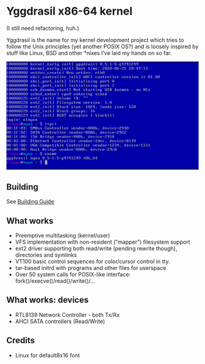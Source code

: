 Yggdrasil x86-64 kernel
======================================

(I still need refactoring, huh.)

Yggdrasil is the name for my kernel development project which
tries to follow the Unix principles (yet another POSIX
OS?) and is loosely inspired by stuff like Linux,
BSD and other *nixes I've laid my hands on so far.

![alt text](doc/demo0.png "Demo")

Building
--------

See [Building Guide](doc/building.rst)

What works
----------

* Preemptive multitasking (kernel/user)
* VFS implementation with non-resident ("mapper") filesystem support
* ext2 driver supporting both read/write (pending rewrite though), directories and symlinks
* VT100 basic control sequences for color/cursor control in tty.
* tar-based initrd with programs and other files for userspace
* Over 50 system calls for POSIX-like interface: fork()/execve()/read()/write()/...

What works: devices
-------------------

* RTL8139 Network Controller - both Tx/Rx
* AHCI SATA controllers (Read/Write)

Credits
-------

* Linux for default8x16 font
